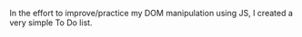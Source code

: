 In the effort to improve/practice my DOM manipulation using JS, I created a very simple To Do list.
